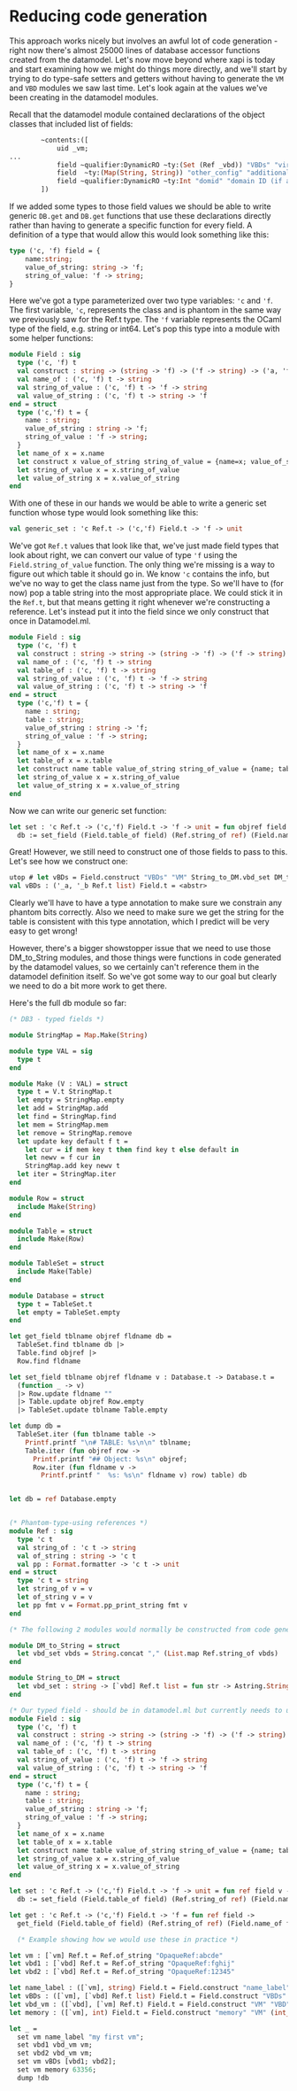# Reducing code generation

This approach works nicely but involves an awful lot of code generation - right now there's almost 25000 lines of database accessor functions created from the datamodel. Let's now move beyond where xapi is today and start examining how we might do things more directly, and we'll start by trying to do type-safe setters and getters without having to generate the `VM` and `VBD` modules we saw last time. Let's look again at the values we've been creating in the datamodel modules.

Recall that the datamodel module contained declarations of the object classes that included list of fields:

```ocaml
        ~contents:([
            uid _vm;
...
            field ~qualifier:DynamicRO ~ty:(Set (Ref _vbd)) "VBDs" "virtual block devices";
            field  ~ty:(Map(String, String)) "other_config" "additional configuration";
            field ~qualifier:DynamicRO ~ty:Int "domid" "domain ID (if available, -1 otherwise)";
        ])
```

If we added some types to those field values we should be able to write generic `DB.get` and `DB.get` functions that use these declarations directly rather than having to generate a specific function for every field. A definition of a type that would allow this would look something like this:

```ocaml
type ('c, 'f) field = {
    name:string;
    value_of_string: string -> 'f;
    string_of_value: 'f -> string;
}
```

Here we've got a type parameterized over two type variables: `'c` and `'f`. The first variable, `'c`, represents the class and is phantom in the same way we previously saw for the Ref.t type. The `'f` variable represents the OCaml type of the field, e.g. string or int64. Let's pop this type into a module with some helper functions:

```ocaml
module Field : sig
  type ('c, 'f) t
  val construct : string -> (string -> 'f) -> ('f -> string) -> ('a, 'f) t
  val name_of : ('c, 'f) t -> string
  val string_of_value : ('c, 'f) t -> 'f -> string
  val value_of_string : ('c, 'f) t -> string -> 'f
end = struct
  type ('c,'f) t = {
    name : string;
    value_of_string : string -> 'f;
    string_of_value : 'f -> string;
  }
  let name_of x = x.name
  let construct x value_of_string string_of_value = {name=x; value_of_string; string_of_value}
  let string_of_value x = x.string_of_value
  let value_of_string x = x.value_of_string
end
```

With one of these in our hands we would be able to write a generic set function whose type would look something like this:

```ocaml
val generic_set : 'c Ref.t -> ('c,'f) Field.t -> 'f -> unit
```

We've got `Ref.t` values that look like that, we've just made field types that look about right, we can convert our value of type `'f` using the `Field.string_of_value` function. The only thing we're missing is a way to figure out which table it should go in. We know `'c` contains the info, but we've no way to get the class name just from the type. So we'll have to (for now) pop a table string into the most appropriate place. We could stick it in the `Ref.t`, but that means getting it right whenever we're constructing a reference. Let's instead put it into the field since we only construct that once in Datamodel.ml.

```ocaml
module Field : sig
  type ('c, 'f) t
  val construct : string -> string -> (string -> 'f) -> ('f -> string) -> ('a, 'f) t
  val name_of : ('c, 'f) t -> string
  val table_of : ('c, 'f) t -> string
  val string_of_value : ('c, 'f) t -> 'f -> string
  val value_of_string : ('c, 'f) t -> string -> 'f
end = struct
  type ('c,'f) t = {
    name : string;
    table : string;
    value_of_string : string -> 'f;
    string_of_value : 'f -> string;
  }
  let name_of x = x.name
  let table_of x = x.table
  let construct name table value_of_string string_of_value = {name; table; value_of_string; string_of_value;}
  let string_of_value x = x.string_of_value
  let value_of_string x = x.value_of_string
end
```

Now we can write our generic set function:

```ocaml
let set : 'c Ref.t -> ('c,'f) Field.t -> 'f -> unit = fun objref field v ->
  db := set_field (Field.table_of field) (Ref.string_of ref) (Field.name_of field) (Field.string_of_value field v) !db
```

Great! However, we still need to construct one of those fields to pass to this. Let's see how we construct one:

```ocaml
utop # let vBDs = Field.construct "VBDs" "VM" String_to_DM.vbd_set DM_to_String.vbd_set
val vBDs : ('_a, '_b Ref.t list) Field.t = <abstr>
```

Clearly we'll have to have a type annotation to make sure we constrain any phantom bits correctly. Also we need to make sure we get the string for the table is consistent with this type annotation, which I predict will be very easy to get wrong!

However, there's a bigger showstopper issue that we need to use those DM_to_String modules, and those things were functions in code generated by the datamodel values, so we certainly can't reference them in the datamodel definition itself. So we've got some way to our goal but clearly we need to do a bit more work to get there.

Here's the full db module so far:

```ocaml
(* DB3 - typed fields *)

module StringMap = Map.Make(String)

module type VAL = sig
  type t
end

module Make (V : VAL) = struct
  type t = V.t StringMap.t
  let empty = StringMap.empty
  let add = StringMap.add
  let find = StringMap.find
  let mem = StringMap.mem
  let remove = StringMap.remove
  let update key default f t =
    let cur = if mem key t then find key t else default in
    let newv = f cur in
    StringMap.add key newv t
  let iter = StringMap.iter
end

module Row = struct
  include Make(String)
end

module Table = struct
  include Make(Row)
end

module TableSet = struct
  include Make(Table)
end

module Database = struct
  type t = TableSet.t
  let empty = TableSet.empty
end

let get_field tblname objref fldname db =
  TableSet.find tblname db |>
  Table.find objref |>
  Row.find fldname

let set_field tblname objref fldname v : Database.t -> Database.t =
  (function _ -> v)
  |> Row.update fldname ""
  |> Table.update objref Row.empty
  |> TableSet.update tblname Table.empty

let dump db =
  TableSet.iter (fun tblname table ->
    Printf.printf "\n# TABLE: %s\n\n" tblname;
    Table.iter (fun objref row ->
      Printf.printf "## Object: %s\n" objref;
      Row.iter (fun fldname v ->
        Printf.printf "  %s: %s\n" fldname v) row) table) db


let db = ref Database.empty


(* Phantom-type-using references *)
module Ref : sig
  type 'c t
  val string_of : 'c t -> string
  val of_string : string -> 'c t
  val pp : Format.formatter -> 'c t -> unit
end = struct
  type 'c t = string
  let string_of v = v
  let of_string v = v
  let pp fmt v = Format.pp_print_string fmt v
end

(* The following 2 modules would normally be constructed from code generated by datamodel definitions *)

module DM_to_String = struct
  let vbd_set vbds = String.concat "," (List.map Ref.string_of vbds)
end

module String_to_DM = struct
  let vbd_set : string -> [`vbd] Ref.t list = fun str -> Astring.String.cuts ~sep:"," str |> List.map Ref.of_string
end

(* Our typed field - should be in datamodel.ml but currently needs to use String_of_DM *)
module Field : sig
  type ('c, 'f) t
  val construct : string -> string -> (string -> 'f) -> ('f -> string) -> ('c, 'f) t
  val name_of : ('c, 'f) t -> string
  val table_of : ('c, 'f) t -> string
  val string_of_value : ('c, 'f) t -> 'f -> string
  val value_of_string : ('c, 'f) t -> string -> 'f
end = struct
  type ('c,'f) t = {
    name : string;
    table : string;
    value_of_string : string -> 'f;
    string_of_value : 'f -> string;
  }
  let name_of x = x.name
  let table_of x = x.table
  let construct name table value_of_string string_of_value = {name; table; value_of_string; string_of_value;}
  let string_of_value x = x.string_of_value
  let value_of_string x = x.value_of_string
end

let set : 'c Ref.t -> ('c,'f) Field.t -> 'f -> unit = fun ref field v ->
  db := set_field (Field.table_of field) (Ref.string_of ref) (Field.name_of field) (Field.string_of_value field v) !db

let get : 'c Ref.t -> ('c,'f) Field.t -> 'f = fun ref field ->
  get_field (Field.table_of field) (Ref.string_of ref) (Field.name_of field) !db |> Field.value_of_string field

  (* Example showing how we would use these in practice *)

let vm : [`vm] Ref.t = Ref.of_string "OpaqueRef:abcde"
let vbd1 : [`vbd] Ref.t = Ref.of_string "OpaqueRef:fghij"
let vbd2 : [`vbd] Ref.t = Ref.of_string "OpaqueRef:12345"

let name_label : ([`vm], string) Field.t = Field.construct "name_label" "VM" (fun x -> x) (fun x -> x)
let vBDs : ([`vm], [`vbd] Ref.t list) Field.t = Field.construct "VBDs" "VM" String_to_DM.vbd_set DM_to_String.vbd_set
let vbd_vm : ([`vbd], [`vm] Ref.t) Field.t = Field.construct "VM" "VBD" (Ref.of_string) (Ref.string_of)
let memory : ([`vm], int) Field.t = Field.construct "memory" "VM" (int_of_string) (string_of_int)

let _ =
  set vm name_label "my first vm";
  set vbd1 vbd_vm vm;
  set vbd2 vbd_vm vm;
  set vm vBDs [vbd1; vbd2];
  set vm memory 63356;
  dump !db
```
